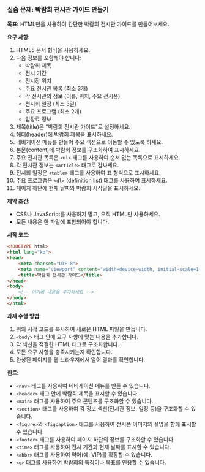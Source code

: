### 실습 문제: 박람회 전시관 가이드 만들기

**목표:**
HTML만을 사용하여 간단한 박람회 전시관 가이드를 만들어보세요.

**요구 사항:**

1. HTML5 문서 형식을 사용하세요.
2. 다음 정보를 포함해야 합니다:
   - 박람회 제목
   - 전시 기간
   - 전시장 위치
   - 주요 전시관 목록 (최소 3개)
   - 각 전시관의 정보 (이름, 위치, 주요 전시품)
   - 전시회 일정 (최소 3일)
   - 주요 프로그램 (최소 2개)
   - 입장료 정보
3. 제목(title)은 "박람회 전시관 가이드"로 설정하세요.
4. 헤더(header)에 박람회 제목을 표시하세요.
5. 네비게이션 메뉴를 만들어 주요 섹션으로 이동할 수 있도록 하세요.
6. 본문(content)에 박람회 정보를 구조화하여 표시하세요.
7. 주요 전시관 목록은 `<ul>` 태그를 사용하여 순서 없는 목록으로 표시하세요.
8. 각 전시관 정보는 `<article>` 태그로 감싸세요.
9. 전시회 일정은 `<table>` 태그를 사용하여 표 형식으로 표시하세요.
10. 주요 프로그램은 `<dl>` (definition list) 태그를 사용하여 표시하세요.
11. 페이지 하단에 현재 날짜와 박람회 시작일을 표시하세요.

**제약 조건:**
- CSS나 JavaScript를 사용하지 말고, 오직 HTML만 사용하세요.
- 모든 내용은 한 파일에 포함되어야 합니다.

**시작 코드:**
```html
<!DOCTYPE html>
<html lang="ko">
<head>
    <meta charset="UTF-8">
    <meta name="viewport" content="width=device-width, initial-scale=1.0">
    <title>박람회 전시관 가이드</title>
</head>
<body>
    <!-- 여기에 내용을 추가하세요 -->
</body>
</html>
```

**과제 수행 방법:**
1. 위의 시작 코드를 복사하여 새로운 HTML 파일을 만듭니다.
2. `<body>` 태그 안에 요구 사항에 맞는 내용을 추가합니다.
3. 각 섹션을 적절한 HTML 태그로 구조화합니다.
4. 모든 요구 사항을 충족시키는지 확인합니다.
5. 완성된 페이지를 웹 브라우저에서 열어 결과를 확인합니다.

**힌트:**
- `<nav>` 태그를 사용하여 네비게이션 메뉴를 만들 수 있습니다.
- `<header>` 태그 안에 박람회 제목을 표시할 수 있습니다.
- `<main>` 태그를 사용하여 주요 콘텐츠를 구조화할 수 있습니다.
- `<section>` 태그를 사용하여 각 정보 섹션(전시관 정보, 일정 등)을 구조화할 수 있습니다.
- `<figure>`와 `<figcaption>` 태그를 사용하여 전시품 이미지와 설명을 함께 표시할 수 있습니다.
- `<footer>` 태그를 사용하여 페이지 하단의 정보를 구조화할 수 있습니다.
- `<time>` 태그를 사용하여 전시 기간과 현재 날짜를 표시할 수 있습니다.
- `<abbr>` 태그를 사용하여 약어(예: VIP)를 확장할 수 있습니다.
- `<q>` 태그를 사용하여 박람회의 특징이나 목표를 인용할 수 있습니다.